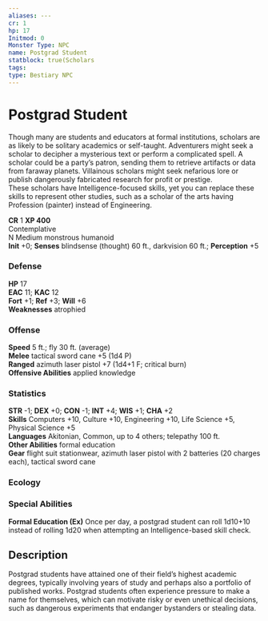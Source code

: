 ```yaml
---
aliases: ---
cr: 1
hp: 17
Initmod: 0
Monster Type: NPC
name: Postgrad Student
statblock: true(Scholars
tags: 
type: Bestiary NPC
---
```


# Postgrad Student

Though many are students and educators at formal institutions, scholars are as likely to be solitary academics or self-taught. Adventurers might seek a scholar to decipher a mysterious text or perform a complicated spell. A scholar could be a party’s patron, sending them to retrieve artifacts or data from faraway planets. Villainous scholars might seek nefarious lore or publish dangerously fabricated research for profit or prestige.  
These scholars have Intelligence-focused skills, yet you can replace these skills to represent other studies, such as a scholar of the arts having Profession (painter) instead of Engineering.

**CR** 1
**XP 400**  
Contemplative  
N Medium monstrous humanoid  
**Init** +0; **Senses** blindsense (thought) 60 ft., darkvision 60 ft.; **Perception** +5  

### Defense

**HP** 17  
**EAC** 11; **KAC** 12  
**Fort** +1; **Ref** +3; **Will** +6  
**Weaknesses** atrophied

### Offense

**Speed** 5 ft.; fly 30 ft. (average)  
**Melee** tactical sword cane +5 (1d4 P)  
**Ranged** azimuth laser pistol +7 (1d4+1 F; critical burn)  
**Offensive Abilities** applied knowledge

### Statistics

**STR** -1; **DEX** +0; **CON** -1; **INT** +4; **WIS** +1; **CHA** +2  
**Skills** Computers +10, Culture +10, Engineering +10, Life Science +5, Physical Science +5  
**Languages** Akitonian, Common, up to 4 others; telepathy 100 ft.  
**Other Abilities** formal education  
**Gear** flight suit stationwear, azimuth laser pistol with 2 batteries (20 charges each), tactical sword cane

### Ecology

### Special Abilities

**Formal Education (Ex)** Once per day, a postgrad student can roll 1d10+10 instead of rolling 1d20 when attempting an Intelligence-based skill check.

## Description

Postgrad students have attained one of their field’s highest academic degrees, typically involving years of study and perhaps also a portfolio of published works. Postgrad students often experience pressure to make a name for themselves, which can motivate risky or even unethical decisions, such as dangerous experiments that endanger bystanders or stealing data.